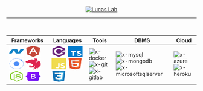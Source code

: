 <div align="center">
  <a href="https://lucaslab.dev" title="Lucas Lab" target="_blank">
    <img alt="Lucas Lab" width="500" src="https://firebasestorage.googleapis.com/v0/b/lucaslab-6b081.appspot.com/o/full-logo.png?alt=media&token=efe9e597-b226-4362-8ec8-ce73cbb0a5f8" />
  </a>
</div>

<hr />

<br>

<div style="display: inline_block" align="center">
  <table>
    <theader>
      <th>Frameworks</th>
      <th>Languages</th>
      <th>Tools</th>
      <th>DBMS</th>
      <th>Cloud</th>
    <theader>
    <tbody>
      <tr>
        <td>
          <img alt="x-dotnet" height="30" width="40" src="https://raw.githubusercontent.com/devicons/devicon/master/icons/dot-net/dot-net-plain.svg" title=".Net" />
          <img alt="x-angular" height="30" width="40" src="https://raw.githubusercontent.com/devicons/devicon/master/icons/angularjs/angularjs-plain.svg" title="Angular" />
          <img alt="x-ionic" height="30" width="40" src="https://raw.githubusercontent.com/devicons/devicon/master/icons/ionic/ionic-original.svg" title="Ionic" />
          <img alt="x-nestjs" height="30" width="40" src="https://raw.githubusercontent.com/devicons/devicon/master/icons/nestjs/nestjs-plain.svg" title="NestJS" />
          <img alt="x-nodejs" height="30" width="40" src="https://raw.githubusercontent.com/devicons/devicon/master/icons/nodejs/nodejs-plain.svg" title="NodeJS" />
          <img alt="x-bootstrap" height="30" width="40" src="https://raw.githubusercontent.com/devicons/devicon/master/icons/bootstrap/bootstrap-original.svg" title="Bootstrap" />
        </td>
        <td>
          <img alt="x-c-sharp" height="30" width="40" src="https://raw.githubusercontent.com/devicons/devicon/master/icons/csharp/csharp-plain.svg" title="C#" />
          <img alt="x-Ts" height="30" width="40" src="https://raw.githubusercontent.com/devicons/devicon/master/icons/typescript/typescript-plain.svg" title="TypeScript" />
          <img alt="x-Js" height="30" width="40" src="https://raw.githubusercontent.com/devicons/devicon/master/icons/javascript/javascript-plain.svg" title="JavaScript" />
          <img alt="x-HTML" height="30" width="40" src="https://raw.githubusercontent.com/devicons/devicon/master/icons/html5/html5-original.svg" title="HTML5" />
          <img alt="x-CSS" height="30" width="40" src="https://raw.githubusercontent.com/devicons/devicon/master/icons/css3/css3-original.svg" title="CSS3" />
        </td>
        <td>
          <img alt="x-docker" height="30" width="40" src="https://cdn.jsdelivr.net/gh/devicons/devicon/icons/docker/docker-original.svg" title="Docker" />
          <img alt="x-git" height="30" width="40" src="https://cdn.jsdelivr.net/gh/devicons/devicon/icons/git/git-original.svg" title="Git" />
          <img alt="x-gitlab" height="30" width="40" src="https://cdn.jsdelivr.net/gh/devicons/devicon/icons/gitlab/gitlab-original.svg" title="Gitlab" />
        </td>
        <td>
          <img alt="x-mysql" height="30" width="40" src="https://cdn.jsdelivr.net/gh/devicons/devicon/icons/mysql/mysql-plain.svg" title="MySQL" />
          <img alt="x-mongodb" height="30" width="40" src="https://cdn.jsdelivr.net/gh/devicons/devicon/icons/mongodb/mongodb-plain.svg" title="MongoDB" />
          <img alt="x-microsoftsqlserver" height="30" width="40" src="https://cdn.jsdelivr.net/gh/devicons/devicon/icons/microsoftsqlserver/microsoftsqlserver-plain.svg" title="MS SQL Server" />
        </td>
        <td>
          <img alt="x-azure" height="30" width="40" src="https://cdn.jsdelivr.net/gh/devicons/devicon/icons/azure/azure-plain.svg" title="Azure" />
          <img alt="x-heroku" height="30" width="40" src="https://cdn.jsdelivr.net/gh/devicons/devicon/icons/heroku/heroku-plain.svg" title="Heroku" />
        </td>
      </tr>
    </tbody>
  </table>
</div>

<!--
**lucasluizss/lucasluizss** is a ✨ _special_ ✨ repository because its `README.md` (this file) appears on your GitHub profile.

Here are some ideas to get you started:

- 🔭 I’m currently working on ...
- 🌱 I’m currently learning ...
- 👯 I’m looking to collaborate on ...
- 🤔 I’m looking for help with ...
- 💬 Ask me about ...
- 📫 How to reach me: ...
- 😄 Pronouns: ...
- ⚡ Fun fact: ...
-->
